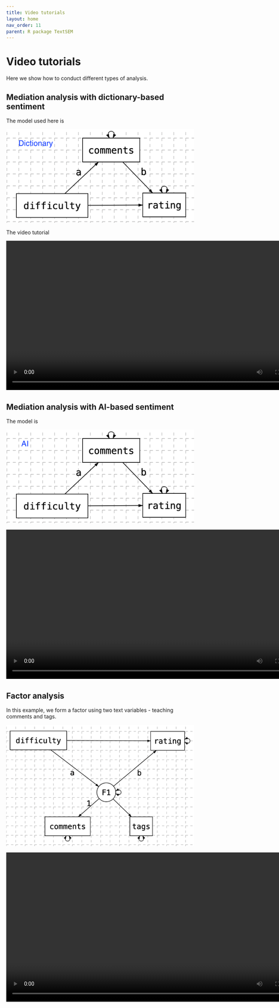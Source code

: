 ```yaml
---
title: Video tutorials
layout: home
nav_order: 11
parent: R package TextSEM
---
```


# Video tutorials

Here we show how to conduct different types of analysis.

## Mediation analysis with dictionary-based sentiment

The model used here is

![interface-dict.png](/assets/images/ET2C9dlx037Kd5d1-interface-dict.png)

The video tutorial

<video controls="controls" height="400" width="800" controlsList="nodownload" oncontextmenu="return false;"><source src="https://bigsem.psychstat.org/manual/attachments/2"></source></video>

## Mediation analysis with AI-based sentiment

The model is

![interface-medai.png](/assets/images/zgw2s4o0vaD1Uv9I-interface-medai.png)

<video controls="controls" height="400" width="800" controlsList="nodownload" oncontextmenu="return false;"><source src="/assets/images/med.ai.mp4"></source></video>

## Factor analysis

In this example, we form a factor using two text variables - teaching comments and tags.

![factor.png](/assets/images/k8OGzk6MoQ55CEhI-factor.png)

<video controls="controls" height="400" width="800" controlsList="nodownload" oncontextmenu="return false;"><source src="/assets/images/factor.mp4"></source></video>
